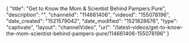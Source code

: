 {
    "title": "Get to Know the Mom & Scientist Behind Pampers Pure",
    "description": "",
    "channelid": "114661406",
    "videoid": "155078196",
    "date_created": "1521579042",
    "date_modified": "1521828676",
    "type": "captivate",
    "layout": "channelVideo",
    "url": "\/latest-videos\/get-to-know-the-mom-scientist-behind-pampers-pure\/114661406-155078196"
}